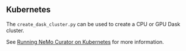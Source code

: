 ## Kubernetes

The `create_dask_cluster.py` can be used to create a CPU or GPU Dask cluster.

See [Running NeMo Curator on Kubernetes](https://docs.nvidia.com/nemo-framework/user-guide/latest/datacuration/kubernetescurator.html) for more information.
